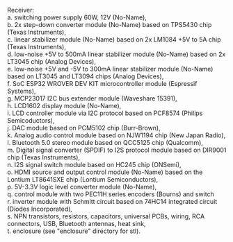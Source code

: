 Receiver: <br>
  a.	switching power supply 60W, 12V (No-Name), <br>
  b.	2x step-down converter module (No-Name) based on TPS5430 chip (Texas Instruments), <br>
  c.	linear stabilizer module (No-Name) based on 2x LM1084 +5V to 5A chip (Texas Instruments), <br>
  d.	low-noise +5V to 500mA linear stabilizer module (No-Name) based on 2x LT3045 chip (Analog Devices), <br>
  e.	low-noise +5V and -5V to 300mA linear stabilizer module (No-Name) based on LT3045 and LT3094 chips (Analog Devices), <br>
  f.	SoC ESP32 WROVER DEV KIT microcontroller module (Espressif Systems), <br>
  g.	MCP23017 I2C bus extender module (Waveshare 15391), <br>
  h.	LCD1602 display module (No-Name), <br>
  i.	LCD controller module via I2C protocol based on PCF8574 (Philips Semicoductors), <br>
  j.	DAC module based on PCM5102 chip (Burr-Brown), <br>
  k.	Analog audio control module based on NJW1194 chip (New Japan Radio), <br>
  l.	Bluetooth 5.0 stereo module based on QCC5125 chip (Qualcomm), <br>
  m.	Digital signal converter (SPDIF) to I2S protocol module based on DIR9001 chip (Texas Instruments), <br>
  n.	I2S signal switch module based on HC245 chip (ONSemi), <br>
  o.	HDMI source and output control module (No-Name) based on the Lontium LT8641SXE chip (Lontium Semiconductors), <br>
  p.	5V-3.3V logic level converter module (No-Name), <br>
  q.	control module with two PEC11H series encoders (Bourns) and switch <br>
  r.	inverter module with Schmitt circuit based on 74HC14 integrated circuit (Diodes Incorporated), <br>
  s.	NPN transistors, resistors, capacitors, universal PCBs, wiring, RCA connectors, USB, Bluetooth antennas, heat sink, <br>
  t.	enclosure (see "enclosure" directory for stl).
